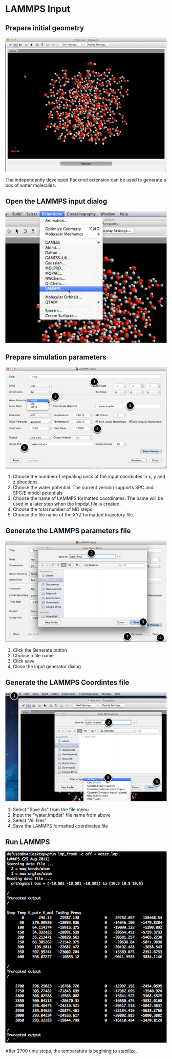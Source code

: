 # LAMMPS Input

## Prepare initial geometry

![](../.gitbook/assets/prepare-initial-geometry.png)

The independently developed Packmol extension can be used to generate a box of water molecules.

## Open the LAMMPS input dialog

![](../.gitbook/assets/open-the-lammps-input-dialog.png)

## Prepare simulation parameters

![](../.gitbook/assets/prepare-simulation-parameters.png)

1. Choose the number of repeating units of the input coordintes in x, y and z directions
2. Choose the water potential.  The current version supports SPC and SPC/E model potentials
3. Choose the name of LAMMPS formatted coordinates.  The name will be used in a later step when the lmpdat file is created.
4. Choose the total number of MD steps.
5. Choose the file name of the XYZ formatted trajectory file.

## Generate the LAMMPS parameters file

![](../.gitbook/assets/generate-the-lammps-parameters-file.png)

1. Click the Generate button
2. Choose a file name
3. Click save
4. Close the input generator dialog

## Generate the LAMMPS Coordintes file

![](../.gitbook/assets/generate-the-lammps-coordintes-file.png)

1. Select "Save As" from the file menu
2. Input the "water.lmpdat" file name from above
3. Select "All files"
4. Save the LAMMPS formatted coordinates file

## Run LAMMPS

![](../.gitbook/assets/run-lammps.png)

After 2700 time steps, the temperature is begining to stabilize.

